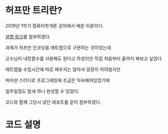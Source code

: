 # 허프만 트리란?
2019년 1학기 컴퓨터학개론 강의에서 배운 이론이다.

[설명 링크](https://wooyaggo.tistory.com/95)를 첨부하겠다.

과제가 허프만 인코딩을 매트랩으로 구현하는 것이었는데

교수님이 내장함수를 사용해도 된다고 하셨지만 직접 처음부터 끝까지 짜보고 싶었다.

매트랩을 수업시간에 따로 배우지는 않아서 굉장히 어려웠지만

파이썬 스터디로 프로그래밍에 조금은 익숙해져있었기에

일주일정도 밤새 하니 완성할 수 있었다.

코드와 함께 그당시 냈던 레포트를 같이 첨부하겠다.

# 코드 설명


